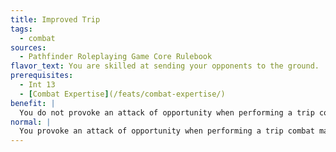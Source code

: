 ```yaml
---
title: Improved Trip
tags:
  - combat
sources:
  - Pathfinder Roleplaying Game Core Rulebook
flavor_text: You are skilled at sending your opponents to the ground.
prerequisites:
  - Int 13
  - [Combat Expertise](/feats/combat-expertise/)
benefit: |
  You do not provoke an attack of opportunity when performing a trip combat maneuver. In addition, you receive a +2 bonus on checks made to trip a foe. You also receive a +2 bonus to your Combat Maneuver Defense whenever an opponent tries to trip you.
normal: |
  You provoke an attack of opportunity when performing a trip combat maneuver.
---
```


